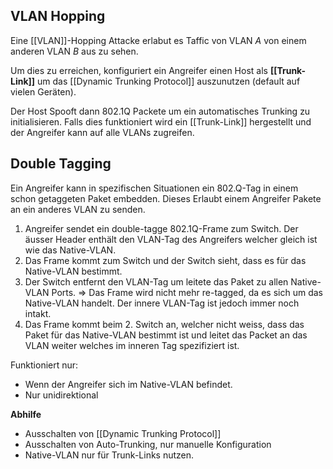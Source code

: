 ## VLAN Hopping
Eine [[VLAN]]-Hopping Attacke erlabut es Taffic von VLAN $A$ von einem anderen VLAN $B$ aus zu sehen.

Um dies zu erreichen, konfiguriert ein Angreifer einen Host als **[[Trunk-Link]]** um das [[Dynamic Trunking Protocol]] auszunutzen (default auf vielen Geräten).

Der Host Spooft dann 802.1Q Packete um ein automatisches Trunking zu initialisieren. Falls dies funktioniert wird ein [[Trunk-Link]] hergestellt und der Angreifer kann auf alle VLANs zugreifen.

## Double Tagging
Ein Angreifer kann in spezifischen Situationen ein 802.Q-Tag in einem schon getaggeten Paket embedden. Dieses Erlaubt einem Angreifer Pakete an ein anderes VLAN zu senden.

1. Angreifer sendet ein double-tagge 802.1Q-Frame zum Switch. Der äusser Header enthält den VLAN-Tag des Angreifers welcher gleich ist wie das Native-VLAN.
2. Das Frame kommt zum Switch und der Switch sieht, dass es für das Native-VLAN bestimmt.
3. Der Switch entfernt den VLAN-Tag um leitete das Paket zu allen Native-VLAN Ports. => Das Frame wird nicht mehr re-tagged, da es sich um das Native-VLAN handelt. Der innere VLAN-Tag ist jedoch immer noch intakt.
4. Das Frame kommt beim 2. Switch an, welcher nicht weiss, dass das Paket für das Native-VLAN bestimmt ist und leitet das Packet an das VLAN weiter welches im inneren Tag spezifiziert ist.

Funktioniert nur:
- Wenn der Angreifer sich im Native-VLAN befindet.
- Nur unidirektional

**Abhilfe**
- Ausschalten von [[Dynamic Trunking Protocol]]
- Ausschalten von Auto-Trunking, nur manuelle Konfiguration
- Native-VLAN nur für Trunk-Links nutzen.